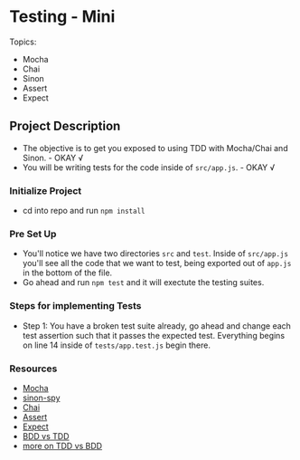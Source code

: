 # Testing - Mini

Topics:
  * Mocha
  * Chai
  * Sinon
  * Assert
  * Expect


## Project Description

* The objective is to get you exposed to using TDD with Mocha/Chai and Sinon. - OKAY √
* You will be writing tests for the code inside of `src/app.js`. - OKAY √

### Initialize Project

* cd into repo and run `npm install`

### Pre Set Up

* You'll notice we have two directories `src` and `test`. Inside of `src/app.js` you'll see all the code that we want to test, being exported out of `app.js` in the bottom of the file.
* Go ahead and run `npm test` and it will exectute the testing suites.

### Steps for implementing Tests

* Step 1: You have a broken test suite already, go ahead and change each test assertion such that it passes the expected test. Everything begins on line 14 inside of `tests/app.test.js` begin there.

### Resources

* [Mocha](https://mochajs.org/)
* [sinon-spy](https://github.com/domenic/sinon-chai)
* [Chai](http://chaijs.com/)
* [Assert](http://chaijs.com/api/assert/)
* [Expect](http://chaijs.com/api/bdd/)
* [BDD vs TDD](https://codeutopia.net/blog/2015/03/01/unit-testing-tdd-and-bdd/)
* [more on TDD vs BDD](http://chaijs.com/guide/styles/)
